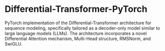 # Differential-Transformer-PyTorch
PyTorch implementation of the Differential-Transformer architecture for sequence modeling, specifically tailored as a decoder-only model similar to large language models (LLMs). The architecture incorporates a novel Differential Attention mechanism, Multi-Head structure, RMSNorm, and SwiGLU.
